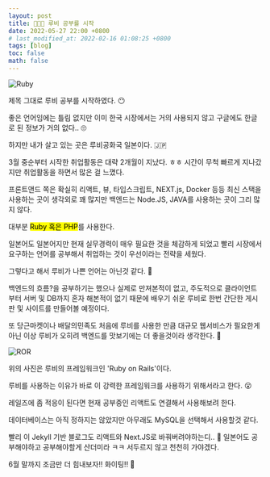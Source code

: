 ```yaml
---
layout: post
title: 🧑🏻‍💻 루비 공부를 시작
date: 2022-05-27 22:00 +0800
# last_modified_at: 2022-02-16 01:08:25 +0800
tags: [blog]
toc: false
math: false
---
```


![Ruby](https://miro.medium.com/max/540/1*7e9D-oPWPIKBe2AQv862aA.png)

제목 그대로 루비 공부를 시작하였다. 😶

좋은 언어임에는 틀림 없지만 이미 한국 시장에서는 거의 사용되지 않고 구글에도 한글로 된 정보가 거의 없다.. 🙄

하지만 내가 살고 있는 곳은 루비공화국 일본이다. 🇯🇵

3월 중순부터 시작한 취업활동은 대략 2개월이 지났다. ㅎㅎ 시간이 무척 빠르게 지나갔지만 취업활동을 하면서 많은 걸 느꼈다.

프론트앤드 쪽은 확실히 리액트, 뷰, 타입스크립트, NEXT.js, Docker 등등 최신 스택을 사용하는 곳이 생각외로 꽤 많지만 백엔드는 Node.JS, JAVA를 사용하는 곳이 그리 많지 않다.

대부분 <mark>Ruby 혹은 PHP</mark>를 사용한다.

일본어도 일본어지만 현재 실무경력이 매우 필요한 것을 체감하게 되었고 빨리 시장에서 요구하는 언어를 공부해서 취업하는 것이 우선이라는 전략을 세웠다.

그렇다고 해서 루비가 나쁜 언어는 아닌것 같다. 👀

백엔드의 흐름?을 공부하기는 했으나 실제로 만져본적이 없고, 주도적으로 클라이언트부터 서버 및 DB까지 혼자 해본적이 없기 때문에 배우기 쉬운 루비로 한번 간단한 게시판 및 사이트를 만들어볼 예정이다.

또 당근마켓이나 배달의민족도 처음에 루비를 사용한 만큼 대규모 웹서비스가 필요한게 아닌 이상 루비가 오히려 백엔드를 맛보기에는 더 좋을것이라 생각한다. 🙂

![ROR](https://rubyonrails.org/assets/images/opengraph.png)

위의 사진은 루비의 프레임워크인 'Ruby on Rails'이다.

루비를 사용하는 이유가 바로 이 강력한 프레임워크를 사용하기 위해서라고 한다. 😮

레일즈에 좀 적응이 된다면 현재 공부중인 리액트도 연결해서 사용해보려 한다.

데이터베이스는 아직 정하지는 않았지만 아무래도 MySQL을 선택해서 사용할것 같다.

빨리 이 Jekyll 기반 블로그도 리액트와 Next.JS로 바꿔버려야하는디.. 🙁 일본어도 공부해야하고 공부해야할게 산더미라 ㅋㅋ 서두르지 않고 천천히 가야겠다.

6월 말까지 조금만 더 힘내보자!! 화이팅!! 🤪
